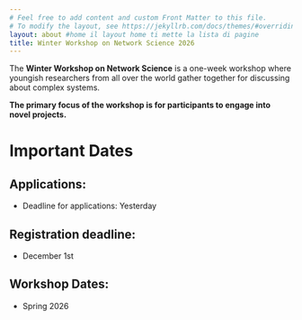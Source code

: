 ```yaml
---
# Feel free to add content and custom Front Matter to this file.
# To modify the layout, see https://jekyllrb.com/docs/themes/#overriding-theme-defaults
layout: about #home il layout home ti mette la lista di pagine
title: Winter Workshop on Network Science 2026
---
```

The **Winter Workshop on Network Science** is a one-week workshop where youngish researchers from all over the world gather together for discussing about complex systems.

**The primary focus of the workshop is for participants to engage into novel projects.**

# Important Dates

## Applications:
- Deadline for applications: Yesterday

## Registration deadline:
- December 1st

## Workshop Dates:
- Spring 2026

